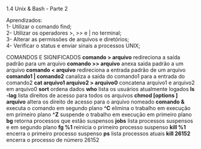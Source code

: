 1.4 Unix & Bash - Parte 2

Aprendizados:<br>
1- Utilizar o comando find;<br>
2- Utilizar os operadores >, >> e | no terminal;<br>
3- Alterar as permissões de arquivos e diretórios;<br>
4- Verificar o status e enviar sinais a processos UNIX;<br>

COMANDOS E SIGNIFICADOS
**comando > arquivo** redireciona a saída padrão para um arquivo
**comando >> arquivo** anexa saida padrão a um arquivo
**comando < arquivo** redireciona a entrada padrão de um arquivo
**comando1 | comando2** canaliza a saída do comando1 para a entrada do comando2
**cat arquivo1 arquivo2 > arquivo0** concatena arquivo1 e arquivo2 em arquivo0
**sort** ordena dados
**who** lista os usuários atualmente logados
**ls -lag** lista direitos de acesso para todos os arquivos
**chmod [options ] arquivo** altera os direito de acesso para o arquivo nomeado
**comando &** executa o comando em segundo plano
**^C** elimina o trabalho em execução em primeiro plano
**^Z** suspende o trabalho em execução em primeiro plano
**bg** retorna processos que estão suspensos
**jobs** lista processos suspensos e em segundo plano
**fg %1** reinicia o primeiro processo suspenso
**kill %1** encerra o primeiro processo suspenso
**ps** lista processos atuais
**kill 26152** encerra o processo de número 26152
